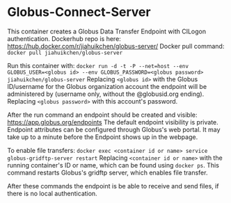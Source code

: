 # Globus-Connect-Server
This container creates a Globus Data Transfer Endpoint with CILogon authentication.
Dockerhub repo is here: https://hub.docker.com/r/jiahuikchen/globus-server/
Docker pull command: `docker pull jiahuikchen/globus-server`

Run this container with:
`docker run -d -t -P --net=host --env GLOBUS_USER=<globus id> --env GLOBUS_PASSWORD=<globus password> jiahuikchen/globus-server`
Replacing `<globus id>` with the Globus ID/username for the Globus organization account the endpoint will be administered by (username only, without the @globusid.org ending). Replacing `<globus password>` with this account's password.


After the run command an endpoint should be created and visible: https://app.globus.org/endpoints
The default endpoint visibility is private. Endpoint attributes can be configured through Globus's web portal. It may take up to a minute before the Endpoint shows up in the webpage.


To enable file transfers:
`docker exec <container id or name> service globus-gridftp-server restart`
Replacing `<container id or name>` with the running container's ID or name, which can be found using `docker ps`.
This command restarts Globus's gridftp server, which enables file transfer.

After these commands the endpoint is be able to receive and send files, if there is no local authentication.
